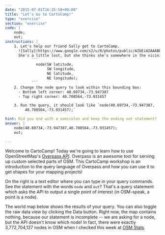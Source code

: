 ```yaml
---
date: "2015-07-01T16:35:50+08:00"
title: "Let's Go to CartoCamp!"
type: "exercise"
section: "exercise"
code: |
    node;
    out;
instructions: |
    1. Let's help our friend Sally get to CartoCamp.
      ![Sally](https://www.google.com/s2/u/0/photos/public/AIbEiAIAAABECIvByt_5waa8vQEiC3ZjYXJkX3Bob3RvKigyMWQ4MGU4MTM4ODI1NGMxZTc3MDA4ZTEwYjY2ODI5OGI5OWMyY2VmMAH-F7pAKx_i9obZrFyaZqGy6V3zpw?sz=80)
      She's a little lost, but she thinks she's somewhere in the vicinity of CARTO. We'll use a **bounding box** to estimate where she is. To search for nodes within a bounding box, we follow the format:
            ```
              node(SW latitude,
                   SW longitude,
                   NE latitude,
                   NE longitude);
            ```
    2. Change the node query to look within this bounding box:
      - Bottom left corner: 40.69734,-73.947387
      - Top right corner: 40.708564,-73.931457

    3. Run the query, it should look like `node(40.69734,-73.947387,
         40.708564,-73.931457);`

hint: Did you end with a semicolon and keep the ending out statement?
answer: |
    node(40.69734,-73.947387,40.708564,-73.931457);
    out;

---
```


Welcome to CartoCamp! Today we're going to learn how to use OpenStreetMap's [Overpass API](http://wiki.openstreetmap.org/wiki/Overpass_API). Overpass is an awesome tool for serving up custom selected parts of OSM. This CartoCamp workshop is an introduction to the query language of Overpass and how you can use it to get shapes for your mapping projects!

On the right is a text editor where you can type in your query commands. See the statement with the words `node` and `out`? That's a query statement which asks the API to output a single point of interest (in OSM-speak, a point is a node).

The world map below shows the results of your query. You can also toggle the raw data view by clicking the Data button. Right now, the map contains nothing, because our statement is incomplete -- we are asking for a node, but the API doesn't know which node! In fact, there were exactly 3,772,704,127 nodes in OSM when I checked this week at
[OSM Stats](http://www.openstreetmap.org/stats/data_stats.html).
